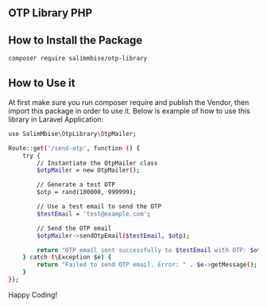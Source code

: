 ## OTP Library PHP


## How to Install the Package

```bash
composer require salimmbise/otp-library
````

## How to Use it 
At first make sure you run composer require and publish the Vendor,
then import this package in order to use it. Below is example of how to use this library in Laravel Application:

```bash
use SalimMbise\OtpLibrary\OtpMailer;

Route::get('/send-otp', function () {
    try {
        // Instantiate the OtpMailer class
        $otpMailer = new OtpMailer();

        // Generate a test OTP
        $otp = rand(100000, 999999);

        // Use a test email to send the OTP
        $testEmail = 'test@example.com';

        // Send the OTP email
        $otpMailer->sendOtpEmail($testEmail, $otp);

        return "OTP email sent successfully to $testEmail with OTP: $otp";
    } catch (\Exception $e) {
        return "Failed to send OTP email. Error: " . $e->getMessage();
    }
});

```

Happy Coding! 

